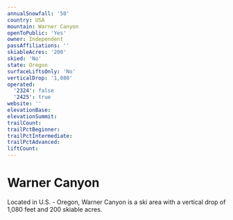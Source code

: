 ```yaml
---
annualSnowfall: '50'
country: USA
mountain: Warner Canyon
openToPublic: 'Yes'
owner: Independent
passAffiliations: ''
skiableAcres: '200'
skied: 'No'
state: Oregon
surfaceLiftsOnly: 'No'
verticalDrop: '1,080'
operated:
  '2324': false
  '2425': true
website: ''
elevationBase:
elevationSummit:
trailCount:
trailPctBeginner:
trailPctIntermediate:
trailPctAdvanced:
liftCount:
---
```



# Warner Canyon

Located in U.S. - Oregon, Warner Canyon is a ski area with a vertical drop of 1,080 feet and 200 skiable acres.
